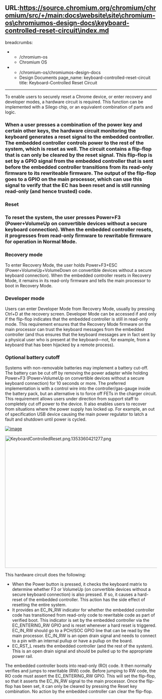 URL:https://source.chromium.org/chromium/chromium/src/+/main:docs\website\site\chromium-os\chromiumos-design-docs\keyboard-controlled-reset-circuit\index.md
---
breadcrumbs:
- - /chromium-os
  - Chromium OS
- - /chromium-os/chromiumos-design-docs
  - Design Documents
page_name: keyboard-controlled-reset-circuit
title: Keyboard-Controlled Reset Circuit
---

To enable users to securely reset a Chrome device, or enter recovery and
developer modes, a hardware circuit is required. This function can be
implemented with a Silego chip, or an equivalent combination of parts and logic.

### When a user presses a combination of the power key and certain other keys, the hardware circuit monitoring the keyboard generates a reset signal to the embedded controller. The embedded controller controls power to the rest of the system, which is reset as well. The circuit contains a flip-flop that is can only be cleared by the reset signal. This flip-flop is set by a GPIO signal from the embedded controller that is sent before the embedded controller transitions from its read-only firmware to its rewriteable firmware. The output of the flip-flop goes to a GPIO on the main processor, which can use this signal to verify that the EC has been reset and is still running read-only (and hence trusted) code.

### Reset

### To reset the system, the user presses Power+F3 (Power+VolumeUp on convertible devices without a secure keyboard connection). When the embedded controller resets, it progresses from read-only firmware to rewritable firmware for operation in Normal Mode.

### Recovery mode

To enter Recovery Mode, the user holds Power+F3+ESC (Power+VolumeUp+VolumeDown
on convertible devices without a secure keyboard connection).
When the embedded controller resets in Recovery Mode, it remains in its
read-only firmware and tells the main processor to boot in Recovery Mode.

### Developer mode

Users can enter Developer Mode from Recovery Mode, usually by pressing Ctrl+D at
the recovery screen. Developer Mode can be accessed if and only if the flip-flop
indicates that the embedded controller is still in read-only mode. This
requirement ensures that the Recovery Mode firmware on the main processor can
trust the keyboard messages from the embedded controller (and thus ensures that
the keyboard messages are in fact sent by a physical user who is present at the
keyboard—not, for example, from a keyboard that has been hijacked by a remote
process).

### Optional battery cutoff

Systems with non-removable batteries may implement a battery cut-off. The
battery can be cut off by removing the power adapter while holding Power+F3
(Power+VolumeUp on convertible devices without a secure keyboard connection) for
10 seconds or more. The preferred implementation is with a control wire into the
controller/gas-gauge inside the battery pack, but an alternative is to force off
FETs in the charger circuit. This requirement allows users under direction from
support staff to completely cut off power to the device. It also enables users
to recover from situations where the power supply has locked up. For example, an
out of specification USB device causing the main power regulator to latch a
fault and shutdown until power is cycled.

[<img alt="image"
src="/chromium-os/chromiumos-design-docs/keyboard-controlled-reset-circuit/KbdReset.png">](/chromium-os/chromiumos-design-docs/keyboard-controlled-reset-circuit/KbdReset.png)

<img alt="KeyboardControlledReset.png.1353360421277.png"
src="https://lh5.googleusercontent.com/fmWa009HCo9PNdjbjeK5rpUVqax0sbm4RMc0bZpvQOM1NmhXZN867EuEZOCAWm8FMHGsIEm7ryT9kB1TITIfIvMyV32fxxw4nX9teXVWJUQ08EL5-vpybhQ9_ZMr74c55g"
height=437px; width=661px;>

This hardware circuit does the following:

*   When the Power button is pressed, it checks the keyboard matrix to
            determine whether F3 or VolumeUp (on convertible devices without a
            secure keyboard connection) is also pressed. If so, it causes a
            hard-reset of the embedded controller. This action has the side
            effect of resetting the entire system.
*   It provides an EC_IN_RW indicator for whether the embedded
            controller code has transitioned from read-only code to rewritable
            code as part of verified boot. This indicator is set by the embedded
            controller via the EC_ENTERING_RW GPIO and is reset whenever a hard
            reset is triggered. EC_IN_RW should go to a PCH/SOC GPIO line that
            can be read by the main processor. EC_IN_RW is an open drain signal
            and needs to connect to a pin with an internal pullup or have a
            pullup on the board.
*   EC_RST_L resets the embedded controller (and the rest of the
            system). This is an open drain signal and should be pulled up to the
            appropriate power rail.

The embedded controller boots into read-only (RO) code. It then normally
verifies and jumps to rewritable (RW) code. Before jumping to RW code, the RO
code must assert the EC_ENTERING_RW GPIO. This will set the flip-flop, so that
it asserts the EC_IN_RW signal to the main processor.
Once the flip-flop has been set, it can only be cleared by pressing the Reset
key combination. No action by the embedded controller can clear the flip-flop.
